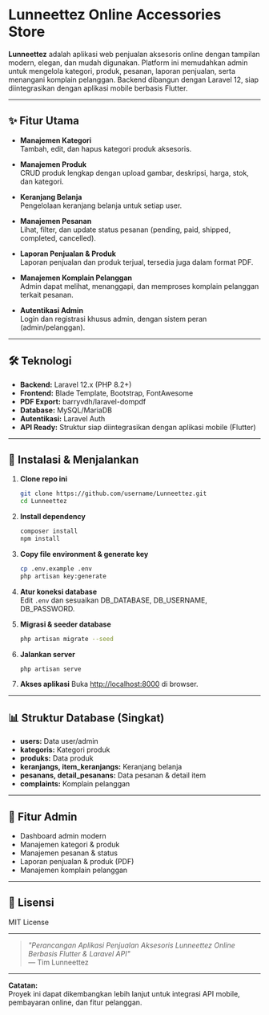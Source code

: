 # Lunneettez Online Accessories Store

**Lunneettez** adalah aplikasi web penjualan aksesoris online dengan tampilan modern, elegan, dan mudah digunakan. Platform ini memudahkan admin untuk mengelola kategori, produk, pesanan, laporan penjualan, serta menangani komplain pelanggan. Backend dibangun dengan Laravel 12, siap diintegrasikan dengan aplikasi mobile berbasis Flutter.

---

## ✨ Fitur Utama

-   **Manajemen Kategori**  
    Tambah, edit, dan hapus kategori produk aksesoris.

-   **Manajemen Produk**  
    CRUD produk lengkap dengan upload gambar, deskripsi, harga, stok, dan kategori.

-   **Keranjang Belanja**  
    Pengelolaan keranjang belanja untuk setiap user.

-   **Manajemen Pesanan**  
    Lihat, filter, dan update status pesanan (pending, paid, shipped, completed, cancelled).

-   **Laporan Penjualan & Produk**  
    Laporan penjualan dan produk terjual, tersedia juga dalam format PDF.

-   **Manajemen Komplain Pelanggan**  
    Admin dapat melihat, menanggapi, dan memproses komplain pelanggan terkait pesanan.

-   **Autentikasi Admin**  
    Login dan registrasi khusus admin, dengan sistem peran (admin/pelanggan).

---

## 🛠️ Teknologi

-   **Backend:** Laravel 12.x (PHP 8.2+)
-   **Frontend:** Blade Template, Bootstrap, FontAwesome
-   **PDF Export:** barryvdh/laravel-dompdf
-   **Database:** MySQL/MariaDB
-   **Autentikasi:** Laravel Auth
-   **API Ready:** Struktur siap diintegrasikan dengan aplikasi mobile (Flutter)

---

## 🚀 Instalasi & Menjalankan

1. **Clone repo ini**

    ```bash
    git clone https://github.com/username/Lunneettez.git
    cd Lunneettez
    ```

2. **Install dependency**

    ```bash
    composer install
    npm install
    ```

3. **Copy file environment & generate key**

    ```bash
    cp .env.example .env
    php artisan key:generate
    ```

4. **Atur koneksi database**  
   Edit `.env` dan sesuaikan DB_DATABASE, DB_USERNAME, DB_PASSWORD.

5. **Migrasi & seeder database**

    ```bash
    php artisan migrate --seed
    ```

6. **Jalankan server**

    ```bash
    php artisan serve
    ```

7. **Akses aplikasi**
   Buka [http://localhost:8000](http://localhost:8000) di browser.

---

## 📊 Struktur Database (Singkat)

-   **users:** Data user/admin
-   **kategoris:** Kategori produk
-   **produks:** Data produk
-   **keranjangs, item_keranjangs:** Keranjang belanja
-   **pesanans, detail_pesanans:** Data pesanan & detail item
-   **complaints:** Komplain pelanggan

---

## 📂 Fitur Admin

-   Dashboard admin modern
-   Manajemen kategori & produk
-   Manajemen pesanan & status
-   Laporan penjualan & produk (PDF)
-   Manajemen komplain pelanggan

---

## 📄 Lisensi

MIT License

---

> _"Perancangan Aplikasi Penjualan Aksesoris Lunneettez Online Berbasis Flutter & Laravel API"_  
> — Tim Lunneettez

---

**Catatan:**  
Proyek ini dapat dikembangkan lebih lanjut untuk integrasi API mobile, pembayaran online, dan fitur pelanggan.
